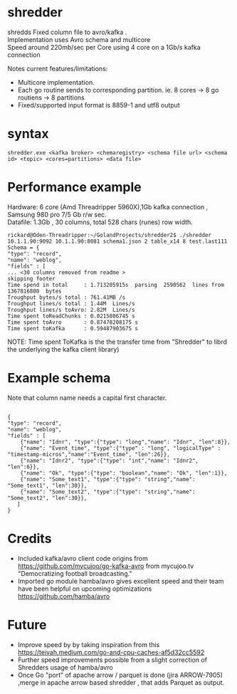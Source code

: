 # shredder
shredds Fixed column file to avro/kafka .  
Implementation uses Avro schema and multicore   
Speed around 220mb/sec per Core using 4 core on a 1Gb/s kafka connection

Notes current features/limitations:
* Multicore implementation.
* Each go routine sends to corresponding partition. ie. 8 cores -> 8 go routiens -> 8 partitions
* Fixed/supported input format is 8859-1 and utf8 output

# syntax
```console
shredder.exe <kafka broker> <chemaregistry> <schema file url> <schema id> <topic> <cores=partitions> <data file>
```

# Performance example
Hardware: 6 core (Amd Threadripper 5960X),1Gb kafka connection  , Samsung 980 pro 7/5 Gb r/w sec.  
Datafile: 1.3Gb , 30 columns, total 528 chars (runes)  row width.

```console
rickard@Oden-Threadripper:~/GolandProjects/shredder2$ ./shredder 10.1.1.90:9092 10.1.1.90:8081 schema1.json 2 table_x14 8 test.last111
Schema = {
"type": "record",
"name": "weblog",
"fields" : [
... <30 columns removed from readme >
skipping footer
Time spend in total     : 1.713205915s  parsing  2590562  lines from  1367816800  bytes
Troughput bytes/s total : 761.41MB /s
Troughput lines/s total : 1.44M  Lines/s
Troughput lines/s toAvro: 2.82M  Lines/s
Time spent toReadChunks : 0.0215806745 s
Time spent toAvro       : 0.87478208175 s
Time spent toKafka      : 0.59487903675 s
```
NOTE: Time spent ToKafka is the the transfer time from "Shredder" to librd the underlying the kafka client library)

# Example schema
Note that column name needs a capital first character.
```console

{
"type": "record",
"name": "weblog",
"fields" : [
    {"name": "Idnr", "type":{"type": "long","name": "Idnr", "len":8}},
    {"name": "Event_time", "type":{"type" : "long", "logicalType" : "timestamp-micros","name":"Event_time", "len":26}},
    {"name": "Idnr2", "type":{"type": "int","name": "Idnr2", "len":6}},
    {"name": "Ok", "type":{"type": "boolean","name": "Ok", "len":1}},
    {"name": "Some_text1", "type":{"type": "string","name": "Some_text1", "len":30}},
    {"name": "Some_text2", "type":{"type": "string","name": "Some_text2", "len":30}},
   ]
}
```

# Credits
* Included kafka/avro client code origins from https://github.com/mycujoo/go-kafka-avro from mycujoo.tv "Democratizing football broadcasting."  
* Imported go module hamba/avro gives excellent speed and their team have been helpful on upcoming optimizations  https://github.com/hamba/avro  

# Future
* Improve speed by by taking inspiration from this https://teivah.medium.com/go-and-cpu-caches-af5d32cc5592
* Further speed improvements possible from a slight correction of Shredders usage of hamba/avro 
* Once Go "port" of apache arrow / parquet is done (jira ARROW-7905) ,merge in apache arrow based shredder , that adds Parquet as output.
